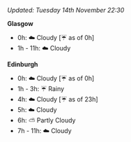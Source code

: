 *Updated: Tuesday 14th November 22:30*

**Glasgow**

* 0h: :cloud: Cloudy [:umbrella: as of 0h]
* 1h - 11h: :cloud: Cloudy

**Edinburgh**

* 0h: :cloud: Cloudy [:umbrella: as of 0h]
* 1h - 3h: :umbrella: Rainy
* 4h: :cloud: Cloudy [:umbrella: as of 23h]
* 5h: :cloud: Cloudy
* 6h: :partly_sunny: Partly Cloudy
* 7h - 11h: :cloud: Cloudy
